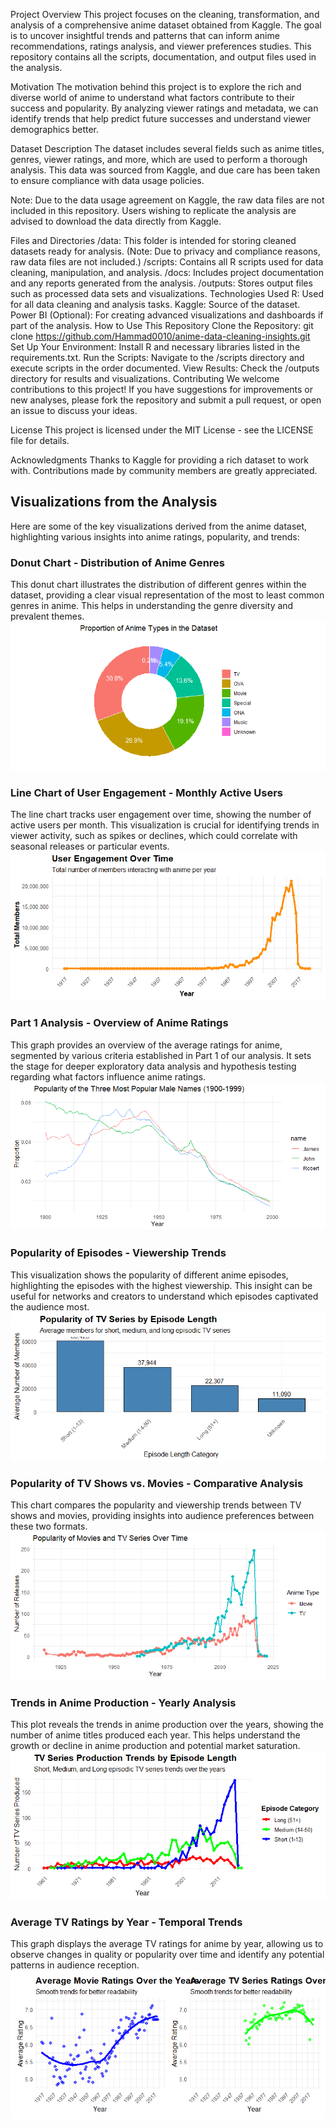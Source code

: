 Project Overview
This project focuses on the cleaning, transformation, and analysis of a comprehensive anime dataset obtained from Kaggle. The goal is to uncover insightful trends and patterns that can inform anime recommendations, ratings analysis, and viewer preferences studies. This repository contains all the scripts, documentation, and output files used in the analysis.

Motivation
The motivation behind this project is to explore the rich and diverse world of anime to understand what factors contribute to their success and popularity. By analyzing viewer ratings and metadata, we can identify trends that help predict future successes and understand viewer demographics better.

Dataset Description
The dataset includes several fields such as anime titles, genres, viewer ratings, and more, which are used to perform a thorough analysis. This data was sourced from Kaggle, and due care has been taken to ensure compliance with data usage policies.

Note: Due to the data usage agreement on Kaggle, the raw data files are not included in this repository. Users wishing to replicate the analysis are advised to download the data directly from Kaggle.

Files and Directories
/data: This folder is intended for storing cleaned datasets ready for analysis. (Note: Due to privacy and compliance reasons, raw data files are not included.)
/scripts: Contains all R scripts used for data cleaning, manipulation, and analysis.
/docs: Includes project documentation and any reports generated from the analysis.
/outputs: Stores output files such as processed data sets and visualizations.
Technologies Used
R: Used for all data cleaning and analysis tasks.
Kaggle: Source of the dataset.
Power BI (Optional): For creating advanced visualizations and dashboards if part of the analysis.
How to Use This Repository
Clone the Repository: git clone https://github.com/Hammad0010/anime-data-cleaning-insights.git
Set Up Your Environment: Install R and necessary libraries listed in the requirements.txt.
Run the Scripts: Navigate to the /scripts directory and execute scripts in the order documented.
View Results: Check the /outputs directory for results and visualizations.
Contributing
We welcome contributions to this project! If you have suggestions for improvements or new analyses, please fork the repository and submit a pull request, or open an issue to discuss your ideas.

License
This project is licensed under the MIT License - see the LICENSE file for details.

Acknowledgments
Thanks to Kaggle for providing a rich dataset to work with.
Contributions made by community members are greatly appreciated.
## Visualizations from the Analysis

Here are some of the key visualizations derived from the anime dataset, highlighting various insights into anime ratings, popularity, and trends:

### Donut Chart - Distribution of Anime Genres
This donut chart illustrates the distribution of different genres within the dataset, providing a clear visual representation of the most to least common genres in anime. This helps in understanding the genre diversity and prevalent themes.
![Donut Chart](https://github.com/Hammad0010/anime-data-cleaning-insights/blob/master/graphs/DonutChart.png?raw=true)

### Line Chart of User Engagement - Monthly Active Users
The line chart tracks user engagement over time, showing the number of active users per month. This visualization is crucial for identifying trends in viewer activity, such as spikes or declines, which could correlate with seasonal releases or particular events.
![Line Chart of User Engagement](https://github.com/Hammad0010/anime-data-cleaning-insights/blob/master/graphs/Line_user_engage.png?raw=true)

### Part 1 Analysis - Overview of Anime Ratings
This graph provides an overview of the average ratings for anime, segmented by various criteria established in Part 1 of our analysis. It sets the stage for deeper exploratory data analysis and hypothesis testing regarding what factors influence anime ratings.
![Part 1 Analysis](https://github.com/Hammad0010/anime-data-cleaning-insights/blob/master/graphs/Part1.png?raw=true)

### Popularity of Episodes - Viewership Trends
This visualization shows the popularity of different anime episodes, highlighting the episodes with the highest viewership. This insight can be useful for networks and creators to understand which episodes captivated the audience most.
![Popularity of Episodes](https://github.com/Hammad0010/anime-data-cleaning-insights/blob/master/graphs/Pop_ep_tv.png?raw=true)

### Popularity of TV Shows vs. Movies - Comparative Analysis
This chart compares the popularity and viewership trends between TV shows and movies, providing insights into audience preferences between these two formats.
![Popularity of TV Shows vs. Movies](https://github.com/Hammad0010/anime-data-cleaning-insights/blob/master/graphs/Pop_tv_mov.png?raw=true)

### Trends in Anime Production - Yearly Analysis
This plot reveals the trends in anime production over the years, showing the number of anime titles produced each year. This helps understand the growth or decline in anime production and potential market saturation.
![Trends in Anime Production](https://github.com/Hammad0010/anime-data-cleaning-insights/blob/master/graphs/Produce_trends.png?raw=true)

### Average TV Ratings by Year - Temporal Trends
This graph displays the average TV ratings for anime by year, allowing us to observe changes in quality or popularity over time and identify any potential patterns in audience reception.
![Average TV Ratings by Year](https://github.com/Hammad0010/anime-data-cleaning-insights/blob/master/graphs/avg_tv_rate_year.png?raw=true)
